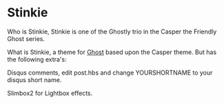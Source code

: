 # Stinkie

Who is Stinkie, Stinkie is one of the Ghostly trio in the Casper the Friendly Ghost series.

What is Stinkie, a theme for [Ghost](http://github.com/tryghost/ghost/) based upon the Casper theme. But has the following extra's:

Disqus comments, edit post.hbs and change YOURSHORTNAME to your disqus short name.

Slimbox2 for Lightbox effects.
